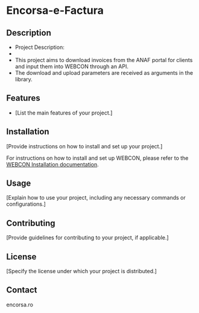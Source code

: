 # Encorsa-e-Factura

## Description

 * Project Description:
 * 
 * This project aims to download invoices from the ANAF portal for clients and input them into WEBCON through an API. 
 * The download and upload parameters are received as arguments in the library.



## Features

- [List the main features of your project.]

## Installation

[Provide instructions on how to install and set up your project.]

For instructions on how to install and set up WEBCON, please refer to the [WEBCON Installation documentation](file:///.../e-Factura-PythonLibrary/DEV/WEBCON%20Installation%20documentation).

## Usage

[Explain how to use your project, including any necessary commands or configurations.]

## Contributing

[Provide guidelines for contributing to your project, if applicable.]

## License

[Specify the license under which your project is distributed.]

## Contact

encorsa.ro
